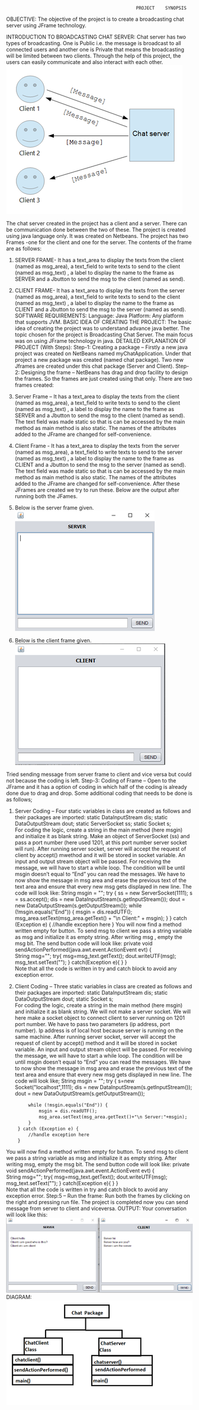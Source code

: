                                                      PROJECT    SYNOPSIS

OBJECTIVE: The objective of the project is to create a broadcasting chat server using JFrame technology.

INTRODUCTION TO BROADCASTING CHAT SERVER:
Chat server has two types of broadcasting. One is Public i.e. the message is broadcast to all connected users and another one is Private that means the broadcasting will be limited between two clients. Through the help of this project, the users can easily communicate and also interact with each other.
![Chat Server](chat_image/Broadcasting-Chat-Server.png)
 
The chat server created in the project has a client and a server. There can be communication done between the two of these. The project is created using java language only. It was created on Netbeans. The project has two Frames -one for the client and one for the server.
The contents of the frame are as follows:
1. SERVER FRAME- It has a text_area to display the texts from the client (named as msg_area), a text_field to write texts to send to the client (named as msg_text) , a label to display the name to the frame as SERVER and a Jbutton to send the msg to the client (named as send).
2. CLIENT FRAME- It has a text_area to display the texts from the server (named as msg_area), a text_field to write texts to send to the client (named as msg_text) , a label to display the name to the frame as CLIENT and a Jbutton to send the msg to the server (named as send).
SOFTWARE REQUIREMENTS:
Language: Java
Platform: Any platform that supports JVM.
BASIC IDEA OF CREATING THE PROJECT:
The basic idea of creating the project was to understand advance java better. The topic chosen for the project is Broadcasting Chat Server. The main focus was on using JFrame technology in java.
DETAILED EXPLANATION OF PROJECT (With Steps):
Step-1: Creating a package – Firstly a new java project was created on NetBeans named myChatApplication. Under that project a new package was created (named chat package). Two new Jframes are created under this chat package (Server and Client).
Step-2: Designing the frame – NetBeans has drag and drop facility to design the frames. So the frames are just created using that only. There are two frames created:
1.	Server Frame – It has a text_area to display the texts from the client (named as msg_area), a text_field to write texts to send to the client (named as msg_text) , a label to display the name to the frame as SERVER and a Jbutton to send the msg to the client (named as send).
The text field was made static so that is can be accessed by the main method as main method is also static. The names of the attributes added to the JFrame are changed for self-convenience.
2.	Client Frame - It has a text_area to display the texts from the server (named as msg_area), a text_field to write texts to send to the server (named as msg_text) , a label to display the name to the frame as CLIENT and a Jbutton to send the msg to the server (named as send).
The text field was made static so that is can be accessed by the main method as main method is also static. The names of the attributes added to the JFrame are changed for self-convenience.
After these JFrames are created we try to run these. Below are the output after running both the JFames.
1. Below is the server frame given.
![Server_frame](chat_image/server.PNG)
 
2. Below is the client frame given.
![Client_frame](chat_image/client.PNG)

Tried sending message from server frame to client and vice versa but could not because the coding is left.
Step-3: Coding of Frame – Open to the JFrame and it has a option of coding in which half of the coding is already done due to drag and drop. Some additional coding that needs to be done is as follows;
1. Server Coding – Four static variables in class are created as follows and their packages are imported:
    static DataInputStream dis;
    static DataOutputStream dout;
    static ServerSocket ss;
    static Socket s;	
For coding the logic, create a string in the main method (here msgin) and initialize it as blank string. Make an object of ServerSocket (ss) and pass a port number (here used 1201, at this port number server socket will run).
After running server socket, server will accept the request of client by accept() mwethod and it will be stored in socket variable. An input and output stream object will be passed.
For receiving the message, we will have to start a while loop. The condition will be until msgin doesn’t equal to “End” you can read the messages.
We have to now show the message in msg area and erase the previous text of the text area and ensure that every new msg gets displayed in new line.
The code will look like:
  String msgin = "";
        try {
            ss = new ServerSocket(1111);
            s = ss.accept();
            dis = new DataInputStream(s.getInputStream());
            dout = new DataOutputStream(s.getOutputStream());
             while (!msgin.equals("End")) {
                msgin = dis.readUTF();
                msg_area.setText(msg_area.getText() + "\n Client:" + msgin);
            }
        } catch (Exception e) {
            //handle exception here
        }
You will now find a method written empty for button. To send msg to client we pass a string variable as msg and initialize it as empty string. After writing msg , empty the msg bit.
The send button code will look like:
private void sendActionPerformed(java.awt.event.ActionEvent evt) {                                     
   String msg="";
    try{ msg=msg_text.getText();
       dout.writeUTF(msg);
       msg_text.setText("");
    }
    catch(Exception e){
    }
    }                    
Note that all the code is written in try and catch block to avoid any exception error. 

1. Client Coding – Three static variables in class are created as follows and their packages are imported:
    static DataInputStream dis;
    static DataOutputStream dout;
    static Socket s;	
For coding the logic, create a string in the main method (here msgin) and initialize it as blank string. We will not make a server socket. We will here make a socket object to connect client to server running on 1201 port number. We have to pass two parameters (ip address, port number). Ip address is of local host because server is running on the same machine.
After running server socket, server will accept the request of client by accept() method and it will be stored in socket variable. An input and output stream object will be passed.
For receiving the message, we will have to start a while loop. The condition will be until msgin doesn’t equal to “End” you can read the messages.
We have to now show the message in msg area and erase the previous text of the text area and ensure that every new msg gets displayed in new line.
The code will look like;
String msgin = "";
        try {
            s=new Socket("localhost",1111);
            dis = new DataInputStream(s.getInputStream());
            dout = new DataOutputStream(s.getOutputStream());

            while (!msgin.equals("End")) {
                msgin = dis.readUTF();
                msg_area.setText(msg_area.getText()+"\n Server:"+msgin);
            }
        } catch (Exception e) {
            //handle exception here
        }
You will now find a method written empty for button. To send msg to client we pass a string variable as msg and initialize it as empty string. After writing msg, empty the msg bit.
The send button code will look like:
private void sendActionPerformed(java.awt.event.ActionEvent evt) {                                    
        String msg="";
    try{ msg=msg_text.getText();
       dout.writeUTF(msg);
       msg_text.setText("");
    }
    catch(Exception e){
    }
    }                
Note that all the code is written in try and catch block to avoid any exception error. 
Step:5 – Run the frame: Run both the frames by clicking on the right and pressing run file.
The project is completed now you can send message from server to client and viceversa.
OUTPUT:
Your conversation will look like this:
 ![](chat_image/Capture.PNG)
 DIAGRAM:
 ![](chat_image/Untitled.png)























 











